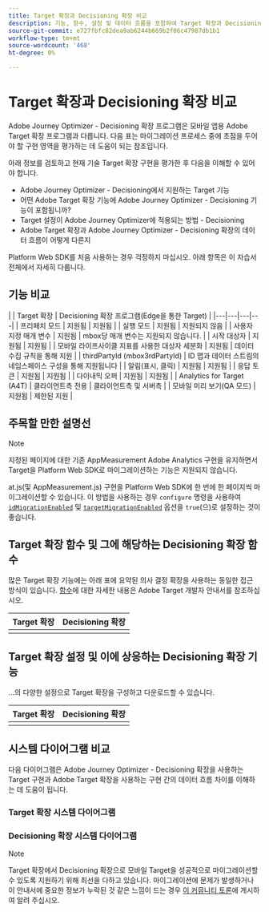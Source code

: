 ```yaml
---
title: Target 확장과 Decisioning 확장 비교
description: 기능, 함수, 설정 및 데이터 흐름을 포함하여 Target 확장과 Decisioning 확장 간의 차이점에 대해 알아봅니다.
source-git-commit: e727fbfc82dea9ab6244b669b2f06c47987db1b1
workflow-type: tm+mt
source-wordcount: '468'
ht-degree: 0%

---
```


# Target 확장과 Decisioning 확장 비교

Adobe Journey Optimizer - Decisioning 확장 프로그램은 모바일 앱용 Adobe Target 확장 프로그램과 다릅니다. 다음 표는 마이그레이션 프로세스 중에 초점을 두어야 할 구현 영역을 평가하는 데 도움이 되는 참조입니다.

아래 정보를 검토하고 현재 기술 Target 확장 구현을 평가한 후 다음을 이해할 수 있어야 합니다.

- Adobe Journey Optimizer - Decisioning에서 지원하는 Target 기능
- 어떤 Adobe Target 확장 기능에 Adobe Journey Optimizer - Decisioning 기능이 포함됩니까?
- Target 설정이 Adobe Journey Optimizer에 적용되는 방법 - Decisioning
- Adobe Target 확장과 Adobe Journey Optimizer - Decisioning 확장의 데이터 흐름이 어떻게 다른지

Platform Web SDK를 처음 사용하는 경우 걱정하지 마십시오. 아래 항목은 이 자습서 전체에서 자세히 다룹니다.

## 기능 비교

| | Target 확장 | Decisioning 확장 프로그램(Edge을 통한 Target) |
|---|---|---|---|
| 프리페치 모드 | 지원됨 | 지원됨 |
| 실행 모드 | 지원됨 | 지원되지 않음 |
| 사용자 지정 매개 변수 | 지원됨 | mbox당 매개 변수는 지원되지 않습니다. |
| 시작 대상자 | 지원됨 | 지원됨 |
| 모바일 라이프사이클 지표를 사용한 대상자 세분화 | 지원됨 | 데이터 수집 규칙을 통해 지원 |
| thirdPartyId (mbox3rdPartyId) | ID 맵과 데이터 스트림의 네임스페이스 구성을 통해 지원됩니다 |
| 알림(표시, 클릭) | 지원됨 | 지원됨 |
| 응답 토큰 | 지원됨 | 지원됨 |
| 다이내믹 오퍼 | 지원됨 | 지원됨 |
| Analytics for Target (A4T) | 클라이언트측 전용 | 클라이언트측 및 서버측 |
| 모바일 미리 보기(QA 모드) | 지원됨 | 제한된 지원 |



## 주목할 만한 설명선

>[!NOTE]
>
>지정된 페이지에 대한 기존 AppMeasurement Adobe Analytics 구현을 유지하면서 Target을 Platform Web SDK로 마이그레이션하는 기능은 지원되지 않습니다.
>
> at.js(및 AppMeasurement.js) 구현을 Platform Web SDK에 한 번에 한 페이지씩 마이그레이션할 수 있습니다. 이 방법을 사용하는 경우 `configure` 명령을 사용하여 [`idMigrationEnabled`](https://experienceleague.adobe.com/docs/experience-platform/edge/fundamentals/configuring-the-sdk.html#id-migration-enabled) 및 [`targetMigrationEnabled`](https://experienceleague.adobe.com/docs/experience-platform/edge/fundamentals/configuring-the-sdk.html#targetMigrationEnabled) 옵션을 `true`(으)로 설정하는 것이 좋습니다.

## Target 확장 함수 및 그에 해당하는 Decisioning 확장 함수

많은 Target 확장 기능에는 아래 표에 요약된 의사 결정 확장을 사용하는 동일한 접근 방식이 있습니다. [함수](https://developer.adobe.com/target/implement/client-side/atjs/atjs-functions/atjs-functions/)에 대한 자세한 내용은 Adobe Target 개발자 안내서를 참조하십시오.

| Target 확장 | Decisioning 확장 |
| --- | --- | 
| |  |

## Target 확장 설정 및 이에 상응하는 Decisioning 확장 기능

...의 다양한 설정으로 Target 확장을 구성하고 다운로드할 수 있습니다.

| Target 확장 | Decisioning 확장 |
| --- | --- | 
| |  |


## 시스템 다이어그램 비교

다음 다이어그램은 Adobe Journey Optimizer - Decisioning 확장을 사용하는 Target 구현과 Adobe Target 확장을 사용하는 구현 간의 데이터 흐름 차이를 이해하는 데 도움이 됩니다.

### Target 확장 시스템 다이어그램



### Decisioning 확장 시스템 다이어그램




>[!NOTE]
>
>Target 확장에서 Decisioning 확장으로 모바일 Target을 성공적으로 마이그레이션할 수 있도록 지원하기 위해 최선을 다하고 있습니다. 마이그레이션에 문제가 발생하거나 이 안내서에 중요한 정보가 누락된 것 같은 느낌이 드는 경우 [이 커뮤니티 토론](https://experienceleaguecommunities.adobe.com/t5/adobe-experience-platform-data/tutorial-discussion-migrate-target-from-at-js-to-web-sdk/m-p/575587#M463)에 게시하여 알려 주십시오.
